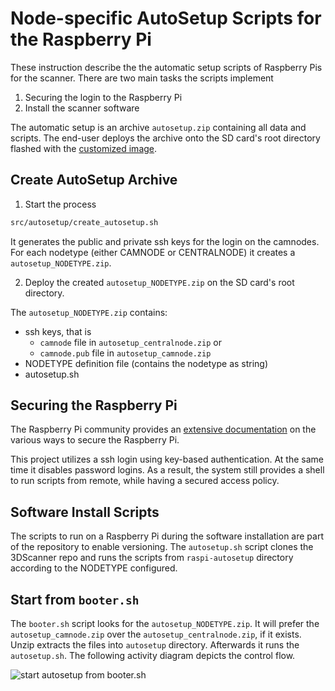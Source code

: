 # Node-specific AutoSetup Scripts for the Raspberry Pi

These instruction describe the the automatic setup scripts of Raspberry Pis for the scanner. There are two main tasks the scripts implement

1. Securing the login to the Raspberry Pi
1. Install the scanner software

The automatic setup is an archive `autosetup.zip` containing all data and scripts. The end-user deploys the archive onto the SD card's root directory flashed with the [customized image](custom_image.md).

## Create AutoSetup Archive

1. Start the process 
```bash
src/autosetup/create_autosetup.sh
```
It generates the public and private ssh keys for the login on the camnodes. For each nodetype (either CAMNODE or CENTRALNODE) it creates a `autosetup_NODETYPE.zip`.

2. Deploy the created `autosetup_NODETYPE.zip` on the SD card's root directory.

The `autosetup_NODETYPE.zip` contains:

* ssh keys, that is 
    * `camnode` file in `autosetup_centralnode.zip` or 
    * `camnode.pub` file in `autosetup_camnode.zip`
* NODETYPE definition file (contains the nodetype as string) 
* autosetup.sh

## Securing the Raspberry Pi

The Raspberry Pi community provides an [extensive documentation](https://www.raspberrypi.org/documentation/configuration/security.md) on the various ways to secure the Raspberry Pi. 

This project utilizes a ssh login using key-based authentication. At the same time it disables password logins. As a result, the system still provides a shell to run scripts from remote, while having a secured access policy. 

## Software Install Scripts

The scripts to run on a Raspberry Pi during the software installation are part of the repository to enable versioning. The `autosetup.sh` script clones the 3DScanner repo and runs the scripts from `raspi-autosetup` directory according to the NODETYPE configured.

## Start from `booter.sh`

The `booter.sh` script looks for the `autosetup_NODETYPE.zip`. It will prefer the `autosetup_camnode.zip` over the `autosetup_centralnode.zip`, if it exists. Unzip extracts the files into `autosetup` directory. Afterwards it runs the `autosetup.sh`. The following activity diagram depicts the control flow.

![start autosetup from booter.sh](http://www.plantuml.com/plantuml/png/3ST13i9020NGg-W5XaLthhs11sWeGsnZ2nFuH8_lh5xU_J0vgsl5UTk1aG-Yu6zx7zXhgzGGDwYXYLyaNUMp12tFbx2P1bsSc7IN99PrSvzTkU2fgD7mmny0)

